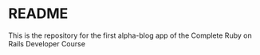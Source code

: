 # README

This is the repository for the first alpha-blog app of the Complete Ruby on Rails Developer Course



